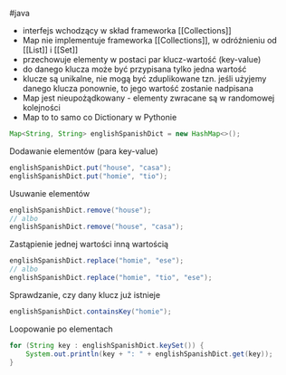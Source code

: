 #java 

- interfejs wchodzący w skład frameworka [[Collections]]
- Map nie implementuje frameworka [[Collections]], w odróżnieniu od [[List]] i [[Set]] 
- przechowuje elementy w postaci par klucz-wartość (key-value)
- do danego klucza może być przypisana tylko jedna wartość
- klucze są unikalne, nie mogą być zduplikowane tzn. jeśli użyjemy danego klucza ponownie, to jego wartość zostanie nadpisana
- Map jest nieupożądkowany - elementy zwracane są w randomowej kolejności
- Map to to samo co Dictionary w Pythonie

```java
Map<String, String> englishSpanishDict = new HashMap<>();
```

Dodawanie elementów (para key-value)
```java
englishSpanishDict.put("house", "casa");
englishSpanishDict.put("homie", "tio");
```

Usuwanie elementów
```java
englishSpanishDict.remove("house");
// albo
englishSpanishDict.remove("house", "casa");
```

Zastąpienie jednej wartości inną wartością
```java
englishSpanishDict.replace("homie", "ese");
// albo
englishSpanishDict.replace("homie", "tio", "ese");
```

Sprawdzanie, czy dany klucz już istnieje
```java
englishSpanishDict.containsKey("homie");
```

Loopowanie po elementach
```java
for (String key : englishSpanishDict.keySet()) {  
    System.out.println(key + ": " + englishSpanishDict.get(key));  
}
```

